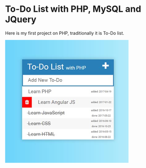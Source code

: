 # To-Do List with PHP, MySQL and JQuery

Here is my first project on PHP, traditionally it is To-Do list.


![to do list](todoListPHP.jpg) 